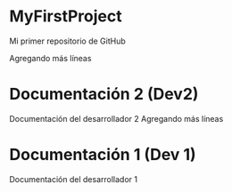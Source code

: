 # MyFirstProject
Mi primer repositorio de GitHub

Agregando más líneas

# Documentación 2 (Dev2)
Documentación del desarrollador 2
Agregando más líneas
# Documentación 1 (Dev 1)
Documentación del desarrollador 1
